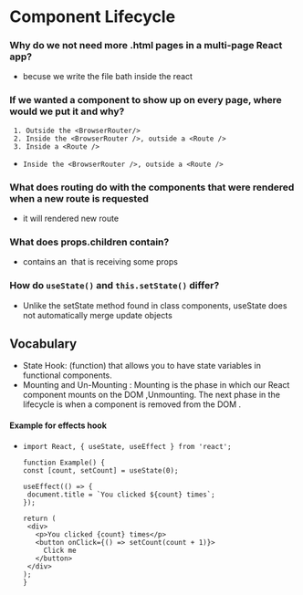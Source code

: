 # Component Lifecycle  

### Why do we not need more .html pages in a multi-page React app?
- becuse we write the file bath inside the react 

### If we wanted a component to show up on every page, where would we put it and why?
 ```
  1. Outside the <BrowserRouter/>
  2. Inside the <BrowserRouter />, outside a <Route />
  3. Inside a <Route />
  ``` 
- ` Inside the <BrowserRouter />, outside a <Route /> ` 

### What does routing do with the components that were rendered when a new route is requested 
- it will rendered  new route  

### What does props.children contain?
- contains an <img> that is receiving some props 

### How do `useState()` and `this.setState()` differ?  
- Unlike the setState method found in class components, useState does not automatically merge update objects 


## Vocabulary  

- State Hook: (function) that allows you to have state variables in functional components. 
- Mounting and Un-Mounting : Mounting is the phase in which our React component mounts on the DOM ,Unmounting. The next phase in the lifecycle is when a component is removed from the DOM . 



#### Example for effects hook
- 
   ``` 
   import React, { useState, useEffect } from 'react';

   function Example() {
  const [count, setCount] = useState(0);
   
  useEffect(() => {
    document.title = `You clicked ${count} times`;
  });
  
  return (
    <div>
      <p>You clicked {count} times</p>
      <button onClick={() => setCount(count + 1)}>
        Click me
      </button>
    </div>
  );
  }
 ```   
